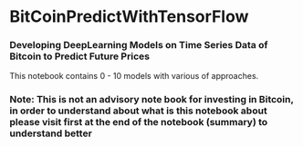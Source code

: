 # BitCoinPredictWithTensorFlow

### Developing DeepLearning Models on Time Series Data of Bitcoin to Predict Future Prices

This notebook contains 0 - 10 models with various of approaches.

### **Note:** This is not an advisory note book for investing in Bitcoin, in order to understand about what is this notebook about please visit first at the end of the notebook (summary) to understand better
